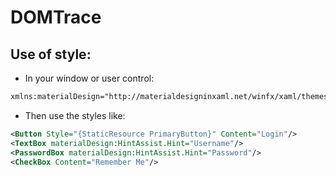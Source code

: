 # DOMTrace

## Use of style:

- In your window or user control:
```xml
xmlns:materialDesign="http://materialdesigninxaml.net/winfx/xaml/themes"
```
- Then use the styles like:
```xml
<Button Style="{StaticResource PrimaryButton}" Content="Login"/>
<TextBox materialDesign:HintAssist.Hint="Username"/>
<PasswordBox materialDesign:HintAssist.Hint="Password"/>
<CheckBox Content="Remember Me"/>
```